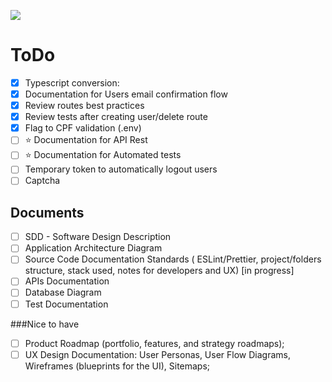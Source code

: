 ![](https://btholt.github.io/intro-to-web-dev-v2/static/ef4a30c374ea4cf7fb52b7f8748cf4a5/0b533/node.png)
# ToDo 
- [x] Typescript conversion:
- [x] Documentation for Users email confirmation flow
- [x] Review routes best practices
- [x] Review tests after creating user/delete route
- [x] Flag to CPF validation (.env)
- [ ] ⭐️ Documentation for API Rest
- [ ] ⭐️ Documentation for Automated tests
- [ ] Temporary token to automatically logout users
- [ ] Captcha

## Documents
- [ ] SDD - Software Design Description 
- [ ] Application Architecture Diagram
- [ ] Source Code Documentation Standards ( ESLint/Prettier, project/folders structure, stack used, notes for developers and UX) [in progress]
- [ ] APIs Documentation
- [ ] Database Diagram
- [ ] Test Documentation

###Nice to have
- [ ] Product Roadmap (portfolio, features, and strategy roadmaps);
- [ ] UX Design Documentation: User Personas, User Flow Diagrams, Wireframes (blueprints for the UI), Sitemaps;

